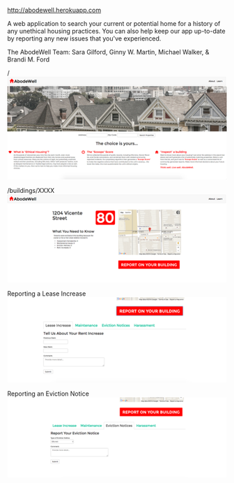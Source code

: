http://abodewell.herokuapp.com

A web application to search your current or potential home for a history of any unethical housing practices. You can also help keep our app up-to-date by reporting any new issues that you've experienced.

The AbodeWell Team: Sara Gilford, Ginny W. Martin, Michael Walker, & Brandi M. Ford

/
![alt tag](https://raw.githubusercontent.com/lilpaw/abodewell/master/Screenshot%202016-05-25%2000.14.52.png)

/buildings/XXXX
![alt tag](https://raw.githubusercontent.com/lilpaw/abodewell/master/Screenshot%202016-05-25%2000.21.39.png)

Reporting a Lease Increase
![alt tag](https://raw.githubusercontent.com/lilpaw/abodewell/master/Screenshot%202016-05-25%2000.21.55.png)

Reporting an Eviction Notice
![alt tag](https://raw.githubusercontent.com/lilpaw/abodewell/master/Screenshot%202016-05-25%2000.22.13.png)
